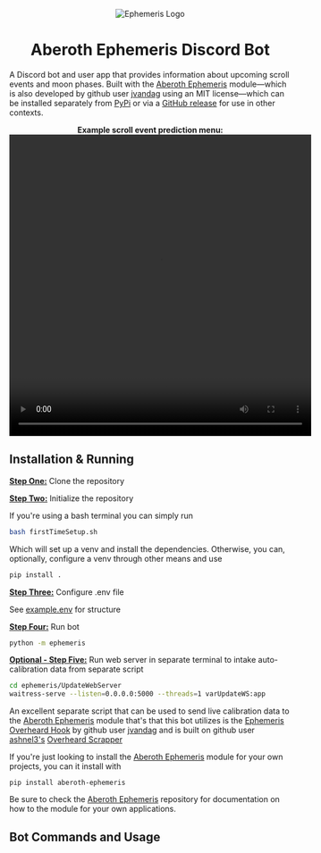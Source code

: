 <p align="center"><img src="assets/Ephemeris%20Logo.png" alt="Ephemeris Logo"></p>

<h1 align="center">Aberoth Ephemeris Discord Bot</h1>

<p>A Discord bot and user app that provides information about upcoming scroll events and moon phases.
Built with the <a href="https://github.com/jvandag/aberoth-ephemeris">Aberoth Ephemeris</a> module&mdash;which is also developed by github user <a href="https://github.com/jvandag">jvandag</a> using an MIT license&mdash;which can be installed separately from <a href="https://pypi.org/project/aberoth-ephemeris/">PyPi</a> or via a <a href="https://github.com/jvandag/aberoth-ephemeris/releases/">GitHub release</a> for use in other contexts.</p>

<div align="center">
<b>Example scroll event prediction menu:</b>
<br>
<video justify="center" width="540" height="540" controls>
  <source src="https://imgur.com/JNOXC9H.mp4" type="video/mp4">
</video>
</div>

## Installation & Running
<u>**Step One:**</u> Clone the repository

<u>**Step Two:**</u> Initialize the repository

If you're using a bash terminal you can simply run
```bash
bash firstTimeSetup.sh
```
Which will set up a venv and install the dependencies. Otherwise, you can, optionally, configure a venv through other means and use
```bash
pip install .
```

<u>**Step Three:**</u> Configure .env file

See [example.env](example.env) for structure

<u>**Step Four:**</u> Run bot
```bash
python -m ephemeris
```

<u>**Optional - Step Five:**</u> Run web server in separate terminal to intake auto-calibration data from separate script

```bash
cd ephemeris/UpdateWebServer
waitress-serve --listen=0.0.0.0:5000 --threads=1 varUpdateWS:app
```

An excellent separate script that can be used to send live calibration data to the [Aberoth Ephemeris](https://github.com/jvandag/aberoth-ephemeris) module that's that this bot utilizes is the [Ephemeris Overheard Hook](https://github.com/aberoth-community/ephemeris-overheard-hook/tree/main) by github user [jvandag](https://github.com/jvandag) and is built on github user [ashnel3's](https://github.com/ashnel3) [Overheard Scrapper](https://github.com/aberoth-community/overheard)

If you're just looking to install the [Aberoth Ephemeris](https://github.com/jvandag/aberoth-ephemeris) module for your own projects, you can it install with
```
pip install aberoth-ephemeris
```
Be sure to check the [Aberoth Ephemeris](https://github.com/jvandag/aberoth-ephemeris) repository for documentation on how to the module for your own applications.

## Bot Commands and Usage

